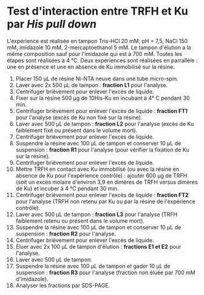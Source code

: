 # Test d'interaction entre TRFH et Ku par *His pull down*

L'expérience est réalisée en tampon Tris-HCl 20 mM, pH = 7,5, NaCl 150 mM,
imidazole 10 mM, 2-mercaptoethanol 5 mM. Le tampon d'élution a la même
composition sauf pour l'imidazole qui est à 700 mM. Toutes les étapes sont
réalisées à 4 °C. Deux expériences sont réalisées en parrallèle : une en
présence et une en absence de Ku immobilisé sur la résine.

1. Placer 150 μL de résine Ni-NTA neuve dans une tube micro-spin.
2. Laver avec 2x 500 μL de tampon : **fraction L1** pour l'analyse.
3. Centrifuger brièvement pour enlever l'excès de liquide.
4. Fixer sur la résine 500 μg de 10His-Ku en incubant à 4° C pendant 30 min.
5. Centrifuger brièvement pour enlever l'excès de liquide : **fraction FT1**
   pour l'analyse (excès de Ku non fixé sur la résine).
6. Laver avec 500 μL de tampon : **fraction L2** pour l'analyse (excès de Ku
   faiblement fixé ou présent dans le volume mort).
7. Centrifuger brièvement pour enlever l'excès de liquide.
8. Suspendre la résine avec 100 μL de tampon et conserver 10 μL de suspension :
   **fraction R1** pour l'analyse (pour vérifier la fixation de Ku sur la
   résine).
9. Centrifuger brièvement pour enlever l'excès de liquide.
10. Mettre TRFH en contact avec Ku immobilisé (ou avec la résine en absence de
    Ku pour l'expérience contrôle) : ajouter 600 μg de TRFH (soit un excès
    molaire d'environ 3,9 en dimères de TRFH versus dimères de Ku) et incuber
    à 4 °C pendant 30 min.
11. Centrifuger brièvement pour enlever l'excès de liquide : **fraction FT2**
    pour l'analyse (TRFH non retenu par Ku ou par la résine de l'expérience
    contrôle).
12. Laver avec 500 μL de tampon : **fraction L3** pour l'analyse (TRFH
    faiblement retenu ou présent dans le volume mort).
13. Suspendre la résine avec 100 μL de tampon et conserver 10 μL de suspension :
    **fraction R2** pour l'analyse.
14. Centrifuger brièvement pour enlever l'excès de liquide.
15. Éluer avec 2x 100 μL de tampon d'élution : **fractions E1 et E2**
    pour l'analyse.
16. Laver avec 500 μL de tampon.
17. Suspendre la résine avec 100 μL de tampon et gader 10 μL de suspension :
    **fraction R3** pour l'analyse (fraction non éluée par 700 mM d'imidazole).
18. Analyser les fractions par SDS-PAGE.


